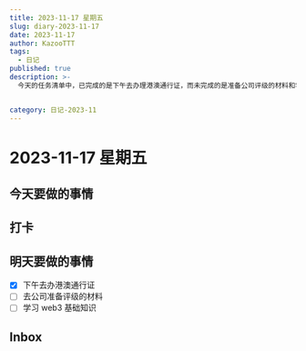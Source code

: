 ```yaml
---
title: 2023-11-17 星期五
slug: diary-2023-11-17
date: 2023-11-17
author: KazooTTT
tags:
  - 日记
published: true
description: >-
  今天的任务清单中，已完成的是下午去办理港澳通行证，而未完成的是准备公司评级的材料和学习web3基础知识。此外，今天的日程中还包括打卡和查看inbox，但没有具体的事项列出。


category: 日记-2023-11
---
```


# 2023-11-17 星期五

## 今天要做的事情

## 打卡

## 明天要做的事情

- [x] 下午去办港澳通行证
- [ ] 去公司准备评级的材料
- [ ] 学习 web3 基础知识

## Inbox

<!-- start of weread -->
<!-- end of weread -->
